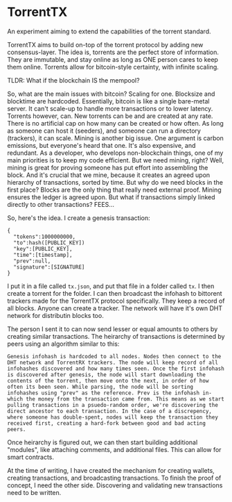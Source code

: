 # TorrentTX
An experiment aiming to extend the capabilities of the torrent standard.

TorrentTX aims to build on-top of the torrent protocol by adding new consensus-layer. The idea is, torrents are the perfect store of information. They are immutable, and stay online as long as ONE person cares to keep them online. Torrents allow for bitcoin-style certainty, with infinite scaling.

TLDR: What if the blockchain IS the mempool?

So, what are the main issues with bitcoin?
Scaling for one. Blocksize and blocktime are hardcoded. Essentially, bitcoin is like a single bare-metal server. It can't scale-up to handle more transactions or to lower latency. Torrents however, can. New torrents can be and are created at any rate. There is no artificial cap on how many can be created or how often. As long as someone can host it (seeders), and someone can run a directory (trackers), it can scale.
Mining is another big issue. One argument is carbon emissions, but everyone's heard that one. It's also expensive, and redundant. As a developer, who develops non-blockchain things, one of my main priorities is to keep my code efficient. But we need mining, right? Well, mining is great for proving someone has put effort into assembling the block. And it's crucial that we mine, because it creates an agreed upon hierarchy of transactions, sorted by time. But why do we need blocks in the first place? Blocks are the only thing that really need external proof. Mining ensures the ledger is agreed upon. But what if transactions simply linked directly to other transactions?
FEES...

So, here's the idea.
I create a genesis transaction:
```
{
  "tokens":1000000000,
  "to":hash([PUBLIC_KEY])
  "key":[PUBLIC_KEY],
  "time":[timestamp],
  "prev":null,
  "signature":[SIGNATURE]
}
```
I put it in a file called `tx.json`, and put that file in a folder called `tx`. I then create a torrent for the folder.
I can then broadcast the infohash to bittorent trackers made for the TorrentTX protocol specifically. They keep a record of all blocks. Anyone can create a tracker. The network will have it's own DHT network for distributin blocks too.

The person I sent it to can now send lesser or equal amounts to others by creating similar transactions. The heirarchy of transactions is determined by peers using an algorithm similar to this:
```
Genesis infohash is hardcoded to all nodes. Nodes then connect to the DHT network and TorrentRX trackers. The node will keep record of all infohashes discovered and how many times seen. Once the first infohash is discovered after genesis, the node will start downloading the contents of the torrent, then move onto the next, in order of how often its been seen. While parsing, the node will be sorting infohashes using "prev" as the reference. Prev is the infohash in-which the money from the transaction came from. This means as we start pulling transactions in a psuedo-random order, we're discovering the direct ancestor to each transaction. In the case of a discrepency, where someone has double-spent, nodes will keep the transaction they received first, creating a hard-fork between good and bad acting peers.
```

Once heirarchy is figured out, we can then start building additional "modules", like attaching comments, and additional files. This can allow for smart contracts.

At the time of writing, I have created the mechanism for creating wallets, creating transactions, and broadcasting transactions. To finish the proof of concept, I need the other side. Discovering and validating new transactions need to be written.
